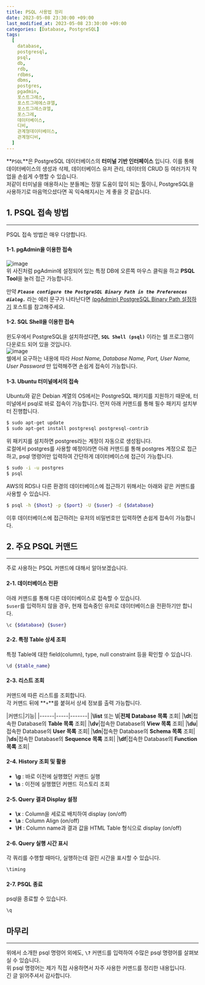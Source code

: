 ```yaml
---
title: PSQL 사용법 정리
date: 2023-05-08 23:30:00 +09:00
last_modified_at: 2023-05-08 23:30:00 +09:00
categories: [Database, PostgreSQL]
tags:
  [
    database,
    postgresql,
    psql,
    db,
    rdb,
    rdbms,
    dbms,
    postgres,
    pgadmin,
    포스트그레스,
    포스트그레에스큐엘,
    포스트그레스큐엘,
    포스그레,
    데이터베이스,
    디비,
    관계형데이터베이스,
    관계형디비,
  ]
---
```


**`PSQL`**은 PostgreSQL 데이터베이스의 **터미널 기반 인터페이스** 입니다. 이를 통해 데이터베이스의 생성과 삭제, 데이터베이스 유저 관리, 데이터의 CRUD 등 여러가지 작업을 손쉽게 수행할 수 있습니다.  
저같이 터미널을 애용하시는 분들께는 정말 도움이 많이 되는 툴이니, PostgreSQL을 사용하기로 마음먹으셨다면 꼭 익숙해지시는 게 좋을 것 같습니다.

## 1. PSQL 접속 방법
---
PSQL 접속 방법은 매우 다양합니다.

#### 1-1. pgAdmin을 이용한 접속
![image](https://user-images.githubusercontent.com/104547731/236854966-24fbf188-41db-47ab-b076-9ca75ad81ca1.png)  
위 사진처럼 pgAdmin에 설정되어 있는 특정 DB에 오른쪽 마우스 클릭을 하고 **PSQL Tool**을 눌러 접근 가능합니다.  

만약 ***`Please configure the PostgreSQL Binary Path in the Preferences dialog.`*** 라는 에러 문구가 나타난다면 [(pgAdmin) PostgreSQL Binary Path 설정하기](https://devpro.kr/posts/(pgAdmin)-PostgreSQL-Binary-Path-설정하기/) 포스트를 참고해주세요.  

#### 1-2. SQL Shell을 이용한 접속
윈도우에서 PostgreSQL을 설치하셨다면, **`SQL Shell (psql)`** 이라는 쉘 프로그램이 다운로드 되어 있을 것입니다.  
![image](https://user-images.githubusercontent.com/104547731/236865574-57839189-54de-4d31-b5af-825e15f63e7b.png)  
쉘에서 요구하는 내용에 따라 *Host Name, Database Name, Port, User Name, User Password* 만 입력해주면 손쉽게 접속이 가능합니다.  

#### 1-3. Ubuntu 터미널에서의 접속
Ubuntu와 같은 Debian 계열의 OS에서는 PostgreSQL 패키지를 지원하기 때문에, 터미널에서 psql로 바로 접속이 가능합니다. 
먼저 아래 커맨드를 통해 필수 패키지 설치부터 진행합니다.  
```bash
$ sudo apt-get update
$ sudo apt-get install postgresql postgresql-contrib
```

위 패키지를 설치하면 postgres라는 계정이 자동으로 생성됩니다.  
로컬에서 postgres를 사용할 예정이라면 아래 커맨드를 통해 postgres 계정으로 접근하고, psql 명령어만 입력하여 간단하게 데이터베이스에 접근이 가능합니다.  
```bash
$ sudo -i -u postgres
$ psql
```

AWS의 RDS나 다른 환경의 데이터베이스에 접근하기 위해서는 아래와 같은 커맨드를 사용할 수 있습니다.  
```bash
$ psql -h {$host} -p {$port} -U {$user} -d {$database}
```
이후 데이터베이스에 접근하려는 유저의 비밀번호만 입력하면 손쉽게 접속이 가능합니다.  

## 2. 주요 PSQL 커맨드
---
주로 사용하는 PSQL 커맨드에 대해서 알아보겠습니다.  

#### 2-1. 데이터베이스 전환
아래 커맨드를 통해 다른 데이터베이스로 접속할 수 있습니다.  
`$user`를 입력하지 않을 경우, 현재 접속중인 유저로 데이터베이스을 전환하기만 합니다.  
```bash
\c {$database} {$user}
```

#### 2-2. 특정 Table 상세 조회
특정 Table에 대한 field(column), type, null constraint 등을 확인할 수 있습니다.  
```bash
\d {$table_name}
```

#### 2-3. 리스트 조회

커맨드에 따른 리스트를 조회합니다.  
각 커맨드 뒤에 **`+`**를 붙혀서 상세 정보를 출력 가능합니다.  

|커맨드|기능|
|------|-----|-------|
|**\list** 또는 **\l**|**전체 Database 목록** 조회|
|**\dt**|접속한 Database의 **Table 목록** 조회|
|**\dv**|접속한 Database의 **View 목록** 조회|
|**\du**|접속한 Database의 **User 목록** 조회|
|**\dn**|접속한 Database의 **Schema 목록** 조회|
|**\ds**|접속한 Database의 **Sequence 목록** 조회|
|**\df**|접속한 Database의 **Function 목록** 조회|

#### 2-4. History 조회 및 활용
* **\g** : 바로 이전에 실행했던 커맨드 실행  
* **\s** : 이전에 실행했던 커맨드 히스토리 조회

#### 2-5. Query 결과 Display 설정
* **\x** : Column을 세로로 배치하여 display (on/off)  
* **\a** : Column Align (on/off)
* **\H** : Column name과 결과 값을 HTML Table 형식으로 display (on/off)

#### 2-6. Query 실행 시간 표시
각 쿼리를 수행할 때마다, 실행하는데 걸린 시간을 표시할 수 있습니다.  
```bash
\timing
```

#### 2-7. PSQL 종료
psql을 종료할 수 있습니다.  
```bash
\q
```

## 마무리
---
위에서 소개한 psql 명령어 외에도, **`\?`** 커맨드를 입력하여 수많은 psql 명령어를 살펴보실 수 있습니다.  
위 psql 명령어는 제가 직접 사용하면서 자주 사용한 커맨드를 정리한 내용입니다.  
긴 글 읽어주셔서 감사합니다.